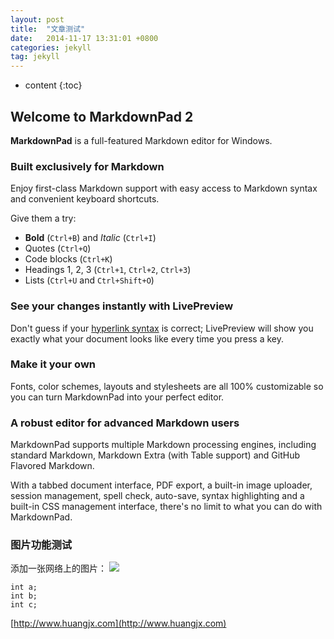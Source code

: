 ```yaml
---
layout: post
title:  "文章测试"
date:   2014-11-17 13:31:01 +0800
categories: jekyll
tag: jekyll
---
```


* content
{:toc}


## Welcome to MarkdownPad 2 ##

**MarkdownPad** is a full-featured Markdown editor for Windows.

### Built exclusively for Markdown ###

Enjoy first-class Markdown support with easy access to  Markdown syntax and convenient keyboard shortcuts.

Give them a try:

- **Bold** (`Ctrl+B`) and *Italic* (`Ctrl+I`)
- Quotes (`Ctrl+Q`)
- Code blocks (`Ctrl+K`)
- Headings 1, 2, 3 (`Ctrl+1`, `Ctrl+2`, `Ctrl+3`)
- Lists (`Ctrl+U` and `Ctrl+Shift+O`)

### See your changes instantly with LivePreview ###

Don't guess if your [hyperlink syntax](http://markdownpad.com) is correct; LivePreview will show you exactly what your document looks like every time you press a key.

### Make it your own ###

Fonts, color schemes, layouts and stylesheets are all 100% customizable so you can turn MarkdownPad into your perfect editor.

### A robust editor for advanced Markdown users ###

MarkdownPad supports multiple Markdown processing engines, including standard Markdown, Markdown Extra (with Table support) and GitHub Flavored Markdown.

With a tabbed document interface, PDF export, a built-in image uploader, session management, spell check, auto-save, syntax highlighting and a built-in CSS management interface, there's no limit to what you can do with MarkdownPad.

### 图片功能测试 ###

添加一张网络上的图片：
![](http://7xkc7a.com1.z0.glb.clouddn.com/TDDTDDFigure.png)

    int a;
    int b;
    int c;

[http://www.huangjx.com](http://www.huangjx.com)
